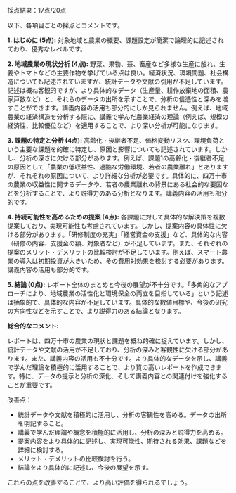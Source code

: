 採点結果：17点/20点

以下、各項目ごとの採点とコメントです。

**1. はじめに (5点):**  対象地域と農業の概要、課題設定が簡潔で論理的に記述されており、優秀なレベルです。

**2. 地域農業の現状分析 (4点):**  野菜、果物、茶、畜産など多様な生産に触れ、生姜やトマトなどの主要作物を挙げている点は良い。経済状況、環境問題、社会構造についても記述されていますが、統計データや文献の引用が不足しています。記述は概ね客観的ですが、より具体的なデータ（生産量、耕作放棄地の面積、農家戸数など）と、それらのデータの出所を示すことで、分析の信憑性と深みを増すことができます。講義内容の活用も部分的にしか見られません。例えば、地域農業の経済構造を分析する際に、講義で学んだ農業経済の理論（例えば、規模の経済性、比較優位など）を適用することで、より深い分析が可能になります。

**3. 課題の特定と分析 (4点):** 高齢化・後継者不足、価格変動リスク、環境負荷という主要な課題を的確に特定し、原因と影響についても記述されています。しかし、分析の深さに欠ける部分があります。例えば、課題1の高齢化・後継者不足の原因として「農業の低収益性、過酷な労働環境、若者の農業離れ」とありますが、それぞれの原因について、より詳細な分析が必要です。具体的に、四万十市の農業の収益性に関するデータや、若者の農業離れの背景にある社会的な要因などを分析することで、より説得力のある分析となります。講義内容の活用も部分的です。

**4. 持続可能性を高めるための提案 (4点):**  各課題に対して具体的な解決策を複数提案しており、実現可能性も考慮されています。しかし、提案内容の具体性に欠ける部分があります。「研修制度の充実」「経営資金の支援」など、具体的な内容（研修の内容、支援金の額、対象者など）が不足しています。また、それぞれの提案のメリット・デメリットの比較検討が不足しています。例えば、スマート農業の導入は初期投資が大きいため、その費用対効果を検討する必要があります。講義内容の活用も部分的です。

**5. 結論 (0点):**  レポート全体のまとめと今後の展望が不十分です。「多角的なアプローチにより、地域農業の活性化と環境保全の両立を目指している」という記述は抽象的で、具体的な内容が不足しています。具体的な数値目標や、今後の研究の方向性などを示すことで、より説得力のある結論となります。


**総合的なコメント:**

レポートは、四万十市の農業の現状と課題を概ね的確に捉えています。しかし、統計データや文献の活用が不足しており、分析の深みと客観性に欠ける部分があります。また、講義内容の活用も不十分です。より具体的なデータを示し、講義で学んだ理論を積極的に活用することで、より質の高いレポートを作成できます。特に、データの提示と分析の深化、そして講義内容との関連付けを強化することが重要です。


改善点：

* 統計データや文献を積極的に活用し、分析の客観性を高める。データの出所を明記すること。
* 講義で学んだ理論や概念を積極的に活用し、分析の深みと説得力を高める。
* 提案内容をより具体的に記述し、実現可能性、期待される効果、課題などを詳細に検討する。
* メリット・デメリットの比較検討を行う。
* 結論をより具体的に記述し、今後の展望を示す。


これらの点を改善することで、より高い評価を得られるでしょう。
